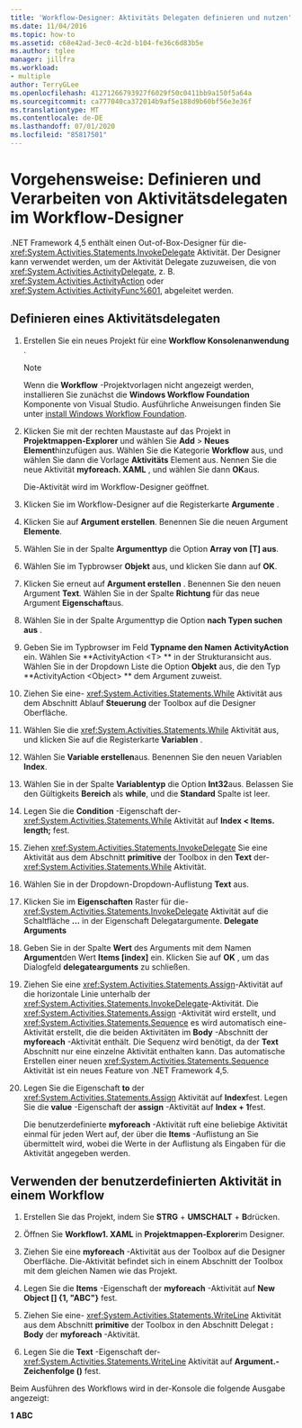 ```yaml
---
title: 'Workflow-Designer: Aktivitäts Delegaten definieren und nutzen'
ms.date: 11/04/2016
ms.topic: how-to
ms.assetid: c68e42ad-3ec0-4c2d-b104-fe36c6d83b5e
ms.author: tglee
manager: jillfra
ms.workload:
- multiple
author: TerryGLee
ms.openlocfilehash: 41271266793927f6029f50c0411bb9a150f5a64a
ms.sourcegitcommit: ca777040ca372014b9af5e188d9b60bf56e3e36f
ms.translationtype: MT
ms.contentlocale: de-DE
ms.lasthandoff: 07/01/2020
ms.locfileid: "85817501"
---
```

# <a name="how-to-define-and-consume-activity-delegates-in-the-workflow-designer"></a>Vorgehensweise: Definieren und Verarbeiten von Aktivitätsdelegaten im Workflow-Designer

.NET Framework 4,5 enthält einen Out-of-Box-Designer für die- <xref:System.Activities.Statements.InvokeDelegate> Aktivität. Der Designer kann verwendet werden, um der Aktivität Delegate zuzuweisen, die von <xref:System.Activities.ActivityDelegate>, z. B. <xref:System.Activities.ActivityAction> oder <xref:System.Activities.ActivityFunc%601>, abgeleitet werden.

## <a name="define-an-activity-delegate"></a>Definieren eines Aktivitätsdelegaten

1. Erstellen Sie ein neues Projekt für eine **Workflow Konsolenanwendung** .

   > [!NOTE]
   > Wenn die **Workflow** -Projektvorlagen nicht angezeigt werden, installieren Sie zunächst die **Windows Workflow Foundation** Komponente von Visual Studio. Ausführliche Anweisungen finden Sie unter [install Windows Workflow Foundation](developing-applications-with-the-workflow-designer.md#install-windows-workflow-foundation).

3. Klicken Sie mit der rechten Maustaste auf das Projekt in **Projektmappen-Explorer** und wählen Sie **Add**  >  **Neues Element**hinzufügen aus. Wählen Sie die Kategorie **Workflow** aus, und wählen Sie dann die Vorlage **Aktivitäts** Element aus. Nennen Sie die neue Aktivität **myforeach. XAML** , und wählen Sie dann **OK**aus.

   Die-Aktivität wird im Workflow-Designer geöffnet.

4. Klicken Sie im Workflow-Designer auf die Registerkarte **Argumente** .

5. Klicken Sie auf **Argument erstellen**. Benennen Sie die neuen Argument **Elemente**.

6. Wählen Sie in der Spalte **Argumenttyp** die Option **Array von [T] aus**.

7. Wählen Sie im Typbrowser **Objekt** aus, und klicken Sie dann auf **OK**.

8. Klicken Sie erneut auf **Argument erstellen** . Benennen Sie den neuen Argument **Text**. Wählen Sie in der Spalte **Richtung** für das neue Argument **Eigenschaft**aus.

9. Wählen Sie in der Spalte Argumenttyp die Option **nach Typen suchen aus** .

10. Geben Sie im Typbrowser im Feld **Typname den Namen** **ActivityAction** ein. Wählen Sie **ActivityAction \<T> ** in der Strukturansicht aus. Wählen Sie in der Dropdown Liste die Option **Objekt** aus, die den Typ **ActivityAction \<Object> ** dem Argument zuweist.

11. Ziehen Sie eine- <xref:System.Activities.Statements.While> Aktivität aus dem Abschnitt Ablauf **Steuerung** der Toolbox auf die Designer Oberfläche.

12. Wählen Sie die <xref:System.Activities.Statements.While> Aktivität aus, und klicken Sie auf die Registerkarte **Variablen** .

13. Wählen Sie **Variable erstellen**aus. Benennen Sie den neuen Variablen **Index**.

14. Wählen Sie in der Spalte **Variablentyp** die Option **Int32**aus. Belassen Sie den Gültigkeits **Bereich** als **while**, und die **Standard** Spalte ist leer.

15. Legen Sie die **Condition** -Eigenschaft der- <xref:System.Activities.Statements.While> Aktivität auf **Index < Items. length;** fest.

16. Ziehen <xref:System.Activities.Statements.InvokeDelegate> Sie eine Aktivität aus dem Abschnitt **primitive** der Toolbox in den **Text** der- <xref:System.Activities.Statements.While> Aktivität.

17. Wählen Sie in der Dropdown-Dropdown-Auflistung **Text** aus.

18. Klicken Sie im **Eigenschaften** Raster für die- <xref:System.Activities.Statements.InvokeDelegate> Aktivität auf die Schaltfläche **...** in der Eigenschaft Delegatargumente. **Delegate Arguments**

19. Geben Sie in der Spalte **Wert** des Arguments mit dem Namen **Argument**den Wert **Items [index]** ein. Klicken Sie auf **OK** , um das Dialogfeld **delegatearguments** zu schließen.

20. Ziehen Sie eine <xref:System.Activities.Statements.Assign>-Aktivität auf die horizontale Linie unterhalb der <xref:System.Activities.Statements.InvokeDelegate>-Aktivität. Die <xref:System.Activities.Statements.Assign> -Aktivität wird erstellt, und <xref:System.Activities.Statements.Sequence> es wird automatisch eine-Aktivität erstellt, die die beiden Aktivitäten im **Body** -Abschnitt der **myforeach** -Aktivität enthält. Die Sequenz wird benötigt, da der **Text** Abschnitt nur eine einzelne Aktivität enthalten kann. Das automatische Erstellen einer neuen <xref:System.Activities.Statements.Sequence> Aktivität ist ein neues Feature von .NET Framework 4,5.

21. Legen Sie die Eigenschaft **to** der <xref:System.Activities.Statements.Assign> Aktivität auf **Index**fest. Legen Sie die **value** -Eigenschaft der **assign** -Aktivität auf **Index + 1**fest.

    Die benutzerdefinierte **myforeach** -Aktivität ruft eine beliebige Aktivität einmal für jeden Wert auf, der über die **Items** -Auflistung an Sie übermittelt wird, wobei die Werte in der Auflistung als Eingaben für die Aktivität angegeben werden.

## <a name="use-the-custom-activity-in-a-workflow"></a>Verwenden der benutzerdefinierten Aktivität in einem Workflow

1. Erstellen Sie das Projekt, indem Sie **STRG** + **UMSCHALT** + **B**drücken.

2. Öffnen Sie **Workflow1. XAML** in **Projektmappen-Explorer**im Designer.

3. Ziehen Sie eine **myforeach** -Aktivität aus der Toolbox auf die Designer Oberfläche. Die-Aktivität befindet sich in einem Abschnitt der Toolbox mit dem gleichen Namen wie das Projekt.

4. Legen Sie die **Items** -Eigenschaft der **myforeach** -Aktivität auf **New Object [] {1, "ABC"}** fest.

5. Ziehen Sie eine- <xref:System.Activities.Statements.WriteLine> Aktivität aus dem Abschnitt **primitive** der Toolbox in den Abschnitt Delegat **: Body** der **myforeach** -Aktivität.

6. Legen Sie die **Text** -Eigenschaft der- <xref:System.Activities.Statements.WriteLine> Aktivität auf **Argument.-Zeichenfolge ()** fest.

Beim Ausführen des Workflows wird in der-Konsole die folgende Ausgabe angezeigt:

**1** 
 **ABC**
